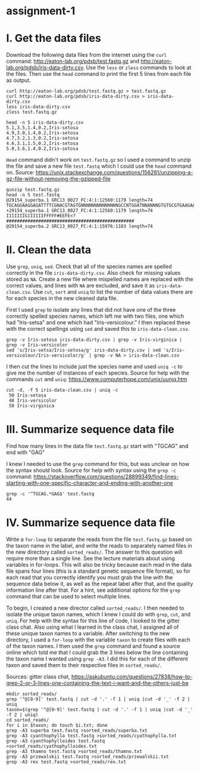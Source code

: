# assignment-1
# I. Get the data files
Download the following data files from the internet using the `curl` command: http://eaton-lab.org/pdsb/test.fastq.gz and http://eaton-lab.org/pdsb/iris-data-dirty.csv. Use the `less` or `zless` commands to look at the files. Then use the `head` command to print the first 5 lines from each file as output.
```
curl http://eaton-lab.org/pdsb/test.fastq.gz > test.fastq.gz
curl http://eaton-lab.org/pdsb/iris-data-dirty.csv > iris-data-dirty.csv
less iris-data-dirty.csv
zless test.fastq.gz
```
```
head -n 5 iris-data-dirty.csv
5.1,3.5,1.4,0.2,Iris-setosa
4.9,3.0,1.4,0.2,Iris-setosa
4.7,3.2,1.3,0.2,Iris-setosa
4.6,3.1,1.5,0.2,Iris-setosa
5.0,3.6,1.4,0.2,Iris-setosa
```
`Head` command didn't work on `test.fastq.gz` so I used a command to unzip the file and save a new file `test.fastq` which I could use the `head` command on. Source: https://unix.stackexchange.com/questions/156261/unzipping-a-gz-file-without-removing-the-gzipped-file

```
gunzip test.fastq.gz
head -n 5 test.fastq
@29154_superba.1 GRC13_0027_FC:4:1:12560:1179 length=74
TGCAGGAAGGAGATTTTCGNACGTAGTGNNNNNNNNNNNNNNGCCNTGGATNNANNNGTGTGCGTGAAGAANAN
+29154_superba.1 GRC13_0027_FC:4:1:12560:1179 length=74
IIIIIIIGIIIIIIFFFFF#EEFE<?################################################
@29154_superba.2 GRC13_0027_FC:4:1:15976:1183 length=74
```
# II. Clean the data
Use `grep`, `uniq`, `sed`. Check that all of the species names are spelled correctly in the file `iris-data-dirty.csv`. Also check for missing values stored as `NA`. Create a new file where mispelled names are replaced with the correct values, and lines with `NA` are excluded, and save it as `iris-data-clean.csv`. Use `cut`, `sort` and `uniq` to list the number of data values there are for each species in the new cleaned data file.

First I used `grep` to isolate any lines that did not have one of the three correctly spelled species names, which left me with two files, one which had "Iris-setsa" and one which had "Iris-versicolour." I then replaced these with the correct spellings using `sed` and saved this to  `iris-data-clean.csv`.
```
grep -v Iris-setosa iris-data-dirty.csv | grep -v Iris-virginica | grep -v Iris-versicolor
sed 's/Iris-setsa/Iris-setosa/g' iris-data-dirty.csv | sed 's/Iris-versicolour/Iris-versicolor/g' | grep -v NA > iris-data-clean.csv 
```
I then cut the lines to include just the species name and used `uniq -c` to give me the number of instances of each species.
Source for help with the commands `cut` and `uniq`: https://www.computerhope.com/unix/uuniq.htm
 ```
 cut -d, -f 5 iris-data-clean.csv | uniq -c
  50 Iris-setosa
  48 Iris-versicolor
  50 Iris-virginica
```
# III. Summarize sequence data file
Find how many lines in the data file `test.fastq.gz` start with "TGCAG" and end with "GAG"

I knew I needed to use the `grep` command for this, but was unclear on how the syntax should look. Source for help with syntax using the `grep -c` command: https://stackoverflow.com/questions/28899349/find-lines-starting-with-one-specific-character-and-ending-with-another-one
```
grep -c '^TGCAG.*GAG$' test.fastq
44
```

# IV. Summarize sequence data file
Write a `for-loop` to separate the reads from the file `test.fastq.gz` based on the taxon name in the label, and write the reads to separately named files in the new directory called `sorted_reads/`. The answer to this question will require more than a single line. See the lecture materials about using variables in for-loops. This will also be tricky because each read in the data file spans four lines (this is a standard genetic sequence file format), so for each read that you correctly identify you must grab the line with the sequence data below it, as well as the repeat label after that, and the quality information line after that. For a hint, see additional options for the `grep` command that can be used to select multiple lines.

To begin, I created a new director called `sorted_reads/`. I then needed to isolate the unique taxon names, which I knew I could do with `grep`, `cut`, and `uniq`. For help with the syntax for this line of code, I looked to the gitter class chat. Also using what I learned in the class chat, I assigned all of these unique taxon names to a variable. After switching to the new directory, I used a `for-loop` with the variable `taxon` to create files with each of the taxon names. I then used the `grep` command and found a source online which told me that I could grab the 3 lines below the line containing the taxon name I wanted using `grep -A3`. I did this for each of the different taxon and saved them to their respective files in `sorted_reads/`. 

Sources: gitter class chat, https://askubuntu.com/questions/27838/how-to-grep-2-or-3-lines-one-containing-the-text-i-want-and-the-others-just-be
```
mkdir sorted_reads/
grep '^@[0-9]' test.fastq | cut -d '.' -f 1 | uniq |cut -d '_' -f 2 | uniq
taxon=$(grep '^@[0-9]' test.fastq | cut -d '.' -f 1 | uniq |cut -d '_' -f 2 | uniq)
cd sorted_reads/
for i in $taxon; do touch $i.txt; done
grep -A3 superba test.fastq >sorted_reads/superba.txt
grep -A3 cyanthophylla test.fastq >sorted_reads/cyathophylla.txt
grep -A3 cyanthophylloides test.fastq >sorted_reads/cyathophylloides.txt
grep -A3 thamno test.fastq >sorted_reads/thamno.txt 
grep -A3 przewalskii test.fastq >sorted_reads/przewalskii.txt
grep -A3 rex test.fastq >sorted_reads/rex.txt
```
